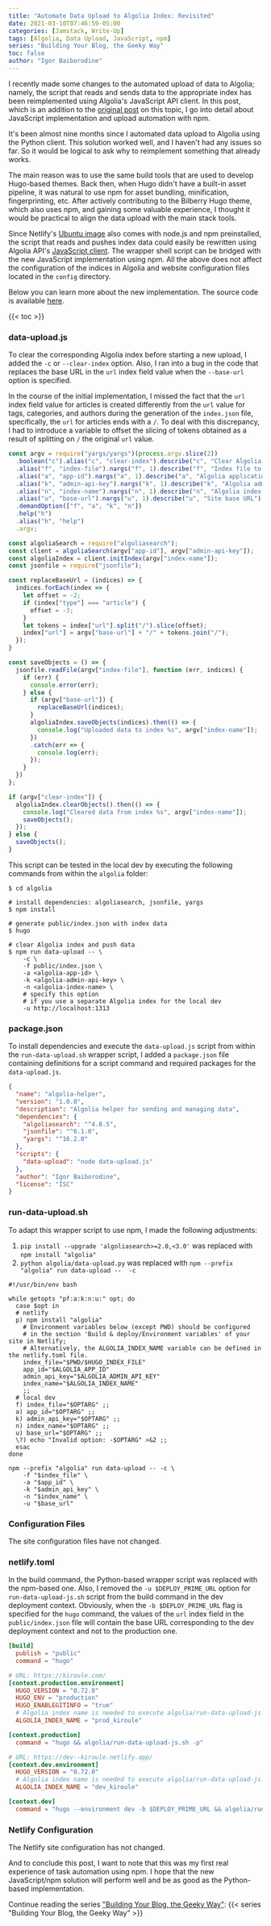 ```yaml
---
title: "Automate Data Upload to Algolia Index: Revisited"
date: 2021-03-10T07:46:59-05:00
categories: [Jamstack, Write-Up]
tags: [Algolia, Data Upload, JavaScript, npm]
series: "Building Your Blog, the Geeky Way"
toc: false
author: "Igor Baiborodine"
---
```


I recently made some changes to the automated upload of data to Algolia; namely, the script that reads and sends data to the appropriate index has been reimplemented using Algolia's JavaScript API client. In this post, which is an addition to the [original post](/article/automate-data-upload-to-algolia-index/) on this topic, I go into detail about JavaScript implementation and upload automation with npm.

<!--more-->

It's been almost nine months since I automated data upload to Algolia using the Python client. This solution worked well, and I haven't had any issues so far. So it would be logical to ask why to reimplement something that already works.

The main reason was to use the same build tools that are used to develop Hugo-based themes. Back then, when Hugo didn't have a built-in asset pipeline, it was natural to use npm for asset bundling, minification, fingerprinting, etc. After actively contributing to the Bilberry Hugo theme, which also uses npm, and gaining some valuable experience, I thought it would be practical to align the data upload with the main stack tools.

Since Netlify's [Ubuntu image](https://github.com/netlify/build-image/blob/v3.7.0/Dockerfile) also comes with node.js and npm preinstalled, the script that reads and pushes index data could easily be rewritten using Algolia API's [JavaScript client](https://github.com/algolia/algoliasearch-client-javascript). The wrapper shell script can be bridged with the new JavaScript implementation using npm. All the above does not affect the configuration of the indices in Algolia and website configuration files located in the `config` directory.

Below you can learn more about the new implementation. The source code is available [here](https://github.com/igor-baiborodine/kiroule.com/tree/automate-index-upload-revisited).

{{< toc >}}

### data-upload.js

To clear the corresponding Algolia index before starting a new upload, I added the `-c` or `--clear-index` option.  Also, I ran into a bug in the code that replaces the base URL in the `url` index field value when the `--base-url` option is specified.

In the course of the initial implementation, I missed the fact that the `url` index field value for articles is created differently from the `url` value for tags, categories, and authors during the generation of the `index.json` file, specifically, the `url` for articles ends with a `/`. To deal with this discrepancy, I had to introduce a variable to offset the slicing of tokens obtained as a result of splitting on `/` the original `url` value.

```javascript
const argv = require("yargs/yargs")(process.argv.slice(2))
  .boolean("c").alias("c", "clear-index").describe("c", "Clear Algolia index before upload")
  .alias("f", "index-file").nargs("f", 1).describe("f", "Index file to upload to Algolia")
  .alias("a", "app-id").nargs("a", 1).describe("a", "Algolia application ID")
  .alias("k", "admin-api-key").nargs("k", 1).describe("k", "Algolia admin API key")
  .alias("n", "index-name").nargs("n", 1).describe("n", "Algolia index name")
  .alias("u", "base-url").nargs("u", 1).describe("u", "Site base URL")
  .demandOption(["f", "a", "k", "n"])
  .help("h")
  .alias("h", "help")
  .argv;

const algoliaSearch = require("algoliasearch");
const client = algoliaSearch(argv["app-id"], argv["admin-api-key"]);
const algoliaIndex = client.initIndex(argv["index-name"]);
const jsonfile = require("jsonfile");

const replaceBaseUrl = (indices) => {
  indices.forEach(index => {
    let offset = -2;
    if (index["type"] === "article") {
      offset = -3;
    }
    let tokens = index["url"].split("/").slice(offset);
    index["url"] = argv["base-url"] + "/" + tokens.join("/");
  });
}

const saveObjects = () => {
  jsonfile.readFile(argv["index-file"], function (err, indices) {
    if (err) {
      console.error(err);
    } else {
      if (argv["base-url"]) {
        replaceBaseUrl(indices);
      }
      algoliaIndex.saveObjects(indices).then(() => {
        console.log("Uploaded data to index %s", argv["index-name"]);
      })
      .catch(err => {
        console.log(err);
      });
    }
  })
};

if (argv["clear-index"]) {
  algoliaIndex.clearObjects().then(() => {
    console.log("Cleared data from index %s", argv["index-name"]);
    saveObjects();
  });
} else {
  saveObjects();
}
```

This script can be tested in the local dev by executing the following commands from within the `algolia` folder:

```shell
$ cd algolia

# install dependencies: algoliasearch, jsonfile, yargs
$ npm install

# generate public/index.json with index data
$ hugo

# clear Algolia index and push data
$ npm run data-upload -- \ 
    -c \
    -f public/index.json \
    -a <algolia-app-id> \
    -k <algolia-admin-api-key> \
    -n <algolia-index-name> \
    # specify this option 
    # if you use a separate Algolia index for the local dev
    -u http://localhost:1313 
```

### package.json

To install dependencies and execute the `data-upload.js` script from within the `run-data-upload.sh` wrapper script, I added a `package.json` file containing definitions for a script command and required packages for the `data-upload.js`.

```json
{
  "name": "algolia-helper",
  "version": "1.0.0",
  "description": "Algolia helper for sending and managing data",
  "dependencies": {
    "algoliasearch": "^4.8.5",
    "jsonfile": "^6.1.0",
    "yargs": "^16.2.0"
  },
  "scripts": {
    "data-upload": "node data-upload.js"
  },
  "author": "Igor Baiborodine",
  "license": "ISC"
}
```

### run-data-upload.sh

To adapt this wrapper script to use npm, I made the following adjustments: 
1. `pip install --upgrade 'algoliasearch>=2.0,<3.0'` was replaced with `npm install "algolia"` 
2. `python algolia/data-upload.py` was replaced with `npm --prefix "algolia" run data-upload --  -c` 

```shell
#!/usr/bin/env bash

while getopts "pf:a:k:n:u:" opt; do
  case $opt in
  # netlify
  p) npm install "algolia"
    # Environment variables below (except PWD) should be configured
    # in the section 'Build & deploy/Environment variables' of your site in Netlify;
    # Alternatively, the ALGOLIA_INDEX_NAME variable can be defined in the netlify.toml file.
    index_file="$PWD/$HUGO_INDEX_FILE"
    app_id="$ALGOLIA_APP_ID"
    admin_api_key="$ALGOLIA_ADMIN_API_KEY"
    index_name="$ALGOLIA_INDEX_NAME"
    ;;
  # local dev
  f) index_file="$OPTARG" ;;
  a) app_id="$OPTARG" ;;
  k) admin_api_key="$OPTARG" ;;
  n) index_name="$OPTARG" ;;
  u) base_url="$OPTARG" ;;
  \?) echo "Invalid option: -$OPTARG" >&2 ;;
  esac
done

npm --prefix "algolia" run data-upload -- -c \
    -f "$index_file" \
    -a "$app_id" \
    -k "$admin_api_key" \
    -n "$index_name" \
    -u "$base_url"
```

### Configuration Files

The site configuration files have not changed.

### netlify.toml

In the build command,  the Python-based wrapper script was replaced with the npm-based one. Also, I removed the `-u $DEPLOY_PRIME_URL` option for `run-data-upload-js.sh` script from the build command in the dev deployment context. Obviously, when the `-b $DEPLOY_PRIME_URL` flag is specified for the `hugo` command, the values of the `url` index field in the `public/index.json` file will contain the base URL corresponding to the dev deployment context and not to the production one.

```toml
[build]
  publish = "public"
  command = "hugo"

# URL: https://kiroule.com/
[context.production.environment]
  HUGO_VERSION = "0.72.0"
  HUGO_ENV = "production"
  HUGO_ENABLEGITINFO = "true"
  # Algolia index name is needed to execute algolia/run-data-upload-js.sh
  ALGOLIA_INDEX_NAME = "prod_kiroule"

[context.production]
  command = "hugo && algolia/run-data-upload-js.sh -p"

# URL: https://dev--kiroule.netlify.app/
[context.dev.environment]
  HUGO_VERSION = "0.72.0"
  # Algolia index name is needed to execute algolia/run-data-upload-js.sh
  ALGOLIA_INDEX_NAME = "dev_kiroule"

[context.dev]
  command = "hugo --environment dev -b $DEPLOY_PRIME_URL && algolia/run-data-upload-js.sh -p"
```

### Netlify Configuration

The Netlify site configuration has not changed.

And to conclude this post, I want to note that this was my first real experience of task automation using npm. I hope that the new JavaScript/npm solution will perform well and be as good as the Python-based implementation.

Continue reading the series ["Building Your Blog, the Geeky Way"](/series/building-your-blog-the-geeky-way/):
{{< series "Building Your Blog, the Geeky Way" >}}
